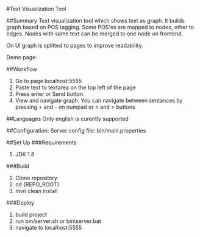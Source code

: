 #Text Visualization Tool

##Summary
Text visualization tool which shows text as graph. 
It builds graph based on POS tagging. 
Some POS'es are mapped to nodes, other to edges. 
Nodes with same text can be merged to one node on frontend.

On UI graph is splitted to pages to improve readability.
<!--Number of sentances per page is configurable.-->

Demo page:

##Workflow
1. Go to page localhost:5555
2. Paste text to textarea on the top left of the page
3. Press enter or Send button.
4. View and navigate graph. You can navigate between sentances by pressing + and - on numpad or < and > buttons



##Languages
Only english is curently supported

##Configuration:
Server config file:
bin/main.properties


##Set Up
###Requirements
1. JDK 1.8

###Build
1. Clone repository
2. cd {REPO_ROOT}
3. mvn clean install

###Deploy
1. build project
2. run bin/server.sh or bin\server.bat
3. navigate to localhost:5555




